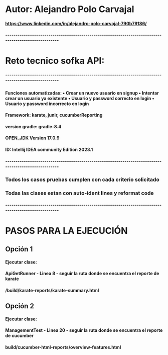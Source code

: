 # Autor: Alejandro Polo Carvajal
#### https://www.linkedin.com/in/alejandro-polo-carvajal-790b79186/
##### ------------------------------------------------------------------------------------------------------
# Reto tecnico sofka API:
##### ------------------------------------------------------------------------------------------------------

#### Funciones automatizadas: • Crear un nuevo usuario en signup • Intentar crear un usuario ya existente • Usuario y password correcto en login • Usuario y password incorrecto en login
#### Framework: karate, junir, cucumberReporting
#### version gradle: gradle-8.4
#### OPEN_JDK Version 17.0.9
#### ID: Intellij IDEA community Edition 2023.1
##### ------------------------------------------------------------------------------------------------------

### Todos los casos pruebas cumplen con cada criterio solicitado
### Todas las clases estan con auto-ident lines y reformat code

##### ------------------------------------------------------------------------------------------------------
# PASOS PARA LA EJECUCIÓN

## Opción 1

#### Ejecutar clase:
#### ApiGetRunner - Linea 8 - seguir la ruta donde se encuentra el reporte de karate
#### /build/karate-reports/karate-summary.html

## Opción 2
#### Ejecutar clase:
#### ManagementTest - Linea 20 - seguir la ruta donde se encuentra el reporte de cucumber
#### build/cucumber-html-reports/overview-features.html